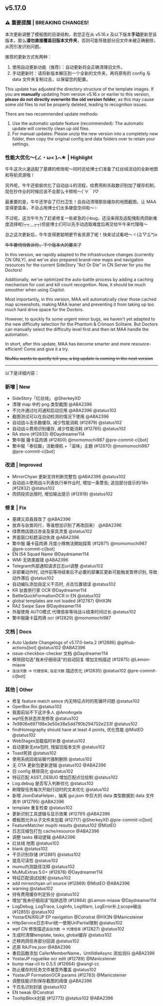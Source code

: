 ## v5.17.0

### ⚠️ 重要提醒 | BREAKING CHANGES!

本次更新调整了模板图的目录结构，若您正在从 v5.16.x 及以下版本**手动**更新至该版本，那么**请勿直接覆盖旧版本文件夹**，否则可能导致部分旧文件未被正确删除，从而引发识别问题。

推荐的更新方式有两种：
1. 使用自动更新功能（推荐）：自动更新将会正确清理旧文件。
2. 手动更新时：请将新版本解压到一个全新的文件夹，再将原有的 config 与 data 文件夹复制过去，以保留您的配置。

This update has adjusted the directory structure of the template images. If you are **manually** updating from version v5.16.x or earlier to this version, **please do not directly overwrite the old version folder**, as this may cause some old files to not be properly deleted, leading to recognition issues.

There are two recommended update methods:
1. Use the automatic update feature (recommended): The automatic update will correctly clean up old files.
2. For manual updates: Please unzip the new version into a completely new folder, then copy the original config and data folders over to retain your settings.

### 性能大优化～(∠・ω< )⌒★ | Highlight

牛牛这次火速适配了基建的修改呢～同时还给博士们准备了红丝绒活动的全新地图和导航资源哦！

另外呢，牛牛还偷偷优化了自动战斗的流程，给费用和杀敌数识别加了缓存机制，现在抄作业的时候应该不会那么卡顿啦～(´∀｀)♡

最重要的是，牛牛还学会了打扫卫生！会自动清理那些缓存的地图截图，让 MAA 变得更苗条，不会占用博士们太多硬盘空间啦～✨

不过呢，这次牛牛为了赶紧修复一些紧急的小bug，还没来得及适配傀影肉鸽新难度选择呢(┬┬﹏┬┬)但是博士们可以先手动选取难度后再交给牛牛来代理哦～

总之这次更新后，牛牛变得更聪明更节省资源了呢！快来试试看吧～ヾ(≧▽≦*)o

~~牛牛要悄悄告诉你，下个版本大的要来了~~

In this version, we rapidly adapted to the infrastructure changes (currently CN ONLY), and we've also prepared brand-new maps and navigation resources for the current SideStory "Act Or Die" in CN Server for you the Doctors!

Additionally, we've optimized the auto-battle process by adding a caching mechanism for cost and kill count recognition. Now, it should be much smoother when using Copilot.

Most importantly, in this version, MAA will automatically clear those cached map screenshots, making MAA leaner and preventing it from taking up too much hard drive space for the Doctors.

However, to quickly fix some urgent minor bugs, we haven't yet adapted to the new difficulty selection for the Phantom & Crimson Solitaire. But Doctors can manually select the difficulty level first and then let MAA handle the automation.

In short, after this update, MAA has become smarter and more resource-efficient! Come and give it a try.

~~NiuNiu wants to quietly tell you, a big update is coming in the next version~~

---

以下是详细内容：

### 新增 | New

* SideStory「红丝绒」 @SherkeyXD
* 清理 map 中的 png 类型截图 @ABA2396
* 不允许通过吐司通知启动应用 @ABA2396 @status102
* 截图测试可以在自动检测的情况下使用 @ABA2396
* 自动战斗击杀数缓存, 减少性能消耗 (#12879) @status102
* 自动战斗费用识别缓存, 减少性能消耗 (#12765) @status102
* RA store (#12833) @Daydreamer114
* 繁中服 薩卡茲肉鴿 (#12800) @momomochi987 @pre-commit-ci[bot]
* 繁中服「泰拉飯」活動導航 +「滋味」主題 (#12870) @momomochi987 @pre-commit-ci[bot]

### 改进 | Improved

* MirrorChyan 更新支持判断完整包 @ABA2396 @status102
* 自动战斗使用战斗列表执行单作业时, 增加一条警告; 追加部分提示的i18n (#12832) @status102
* 肉鸽投资达限时, 增加输出提示 (#12818) @status102

### 修复 | Fix

* 基建又双叒叕改了 @ABA2396
* 放弃与驮兽同行，等谁想加识别了再改回来） @ABA2396
* 绿票商店跳过赤金及家具灵茧 @status102
* 界面窗口标题滚动失效 @ABA2396
* 繁中服 薩卡茲肉鴿 月度小隊無法開始探索 (#12871) @momomochi987 @pre-commit-ci[bot]
* EN IS4 Squad Name @Daydreamer114
* WMI 无效类报错 @ABA2396
* Telegram外部通知请求日志uri调整 @status102
* 非部署动作时, 动作前等待结束后不必要的部署区更新可能触发暂停识别, 导致动作滞后 @status102
* 自动编队添加自定义干员时, 点击位置错误 @status102
* KR 驮兽旅行家 OCR @Daydreamer114
* BattleQuickFormationOCR in EN @status102
* global templates are not loaded (#12787) @HX3N
* RA2 Swipe Save @Daydreamer114
* 外服使用 AUTO模式 代理倍率等待战斗结束时间过长 @status102
* 繁中服薩卡茲肉鴿 ocr (#12829) @momomochi987

### 文档 | Docs

* Auto Update Changelogs of v5.17.0-beta.2 (#12886) @github-actions[bot] @status102 @ABA2396
* issue-checkbox-checker 文档 @Daydreamer114
* 移除因勾选"我未仔细阅读"的自动回复 增加文档描述 (#12875) @Lemon-miaow
* `连战次数` -> `代理倍率`; `指定次数` 描述优化 (#12835) @status102 @pre-commit-ci[bot]

### 其他 | Other

* 修复 feature match sence 内无特征点时的死循环问题 @status102
* OperBox Roi @status102
* 我面前站不下这许多人 @AnnAngela
* wpf任务状态并发修改 @status102
* 7e9806e697198e3e50e38a5dd790b294702e233f @status102
* findHomography should have at least 4 points, 优化性能 @MistEO @status102
* WebStages加载临时补救 @status102
* 自动更新无ota包时, 残留旧版本文件 @status102
* Toast死锁 @status102
* 使用系统回收站替代强制删除 @status102
* 无 OTA 更新包更新逻辑 @status102 @ABA2396
* 旧 config 移除简化 @status102
* 特征匹配 ASST_DEBUG 增加匹配点位绘制 @status102
* Log.debug 是否写入判断优化 @status102
* 刷理智任务每次开始行动时的文本优化 @status102
* 新增 JsonDataHelper，抽离 gui.json 中巨大的 data 类型数据到 data 文件夹中 (#12795) @ABA2396
* template 重复检查 @status102
* 更新识别工具逻辑与显示效果 (#12791) @ABA2396
* 模板图允许从子文件夹加载 (#12717) @SherkeyXD @pre-commit-ci[bot]
* FeatureMatcher muplti results @status102 @MistEO
* 日志压缩包打包 cache/resource @ABA2396
* 调整 tasks 移动逻辑 @ABA2396
* 红丝绒 地图 @status102
* blank @status102
* 干员识别存储 (#12881) @status102
* 提高可读性 @status102
* mumu内测路径注释 @status102
* MuMuExtras 5.0+ (#12876) @Daydreamer114
* 特征匹配调试绘制 @status102
* add mirrorchyan url source (#12869) @MistEO @ABA2396
* warning @status102
* 持有费用缓存判定拆分 @status102
* 增加“我未仔细阅读”陷阱选项 (#12864) @Lemon-miaow @Daydreamer114
* LogDebug, LogTrace, LogInfo, LogWarn, LogError补上scope输出 (#12855) @status102
* YostarEN/KR/JP EP navigation @Constrat @HX3N @Manicsteiner
* HttpService日志中uri统一使用UriPartial限制 @status102
* wpf CN 修改描述`连战次数` -> `代理倍率` (#12827) @status102
* 生成时清理template, tasks, global缓存 @status102
* 迁移肉鸽任务部分回调 @status102
* 还原 RA/Fire.json @ABA2396
* 重启函数添加 CallerMemberName，UntilIdleAsync 添加消抖 @ABA2396
* YostarJP roguelike ocr edit (#12789) @Manicsteiner
* bump maa-cli to 0.5.5 (#12664) @wangl-cc
* 防止缓存的任务文件被意外覆盖 @status102
* YostarJP FormationOCR params (#12783) @Manicsteiner
* 调整技能识别保存截图的阈值 @ABA2396
* 干员名识别封装 @status102
* EN tweak @Constrat
* TooltipBlock封装 (#12773) @status102 @ABA2396
